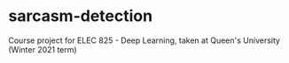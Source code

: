 # sarcasm-detection
Course project for ELEC 825 - Deep Learning, taken at Queen's University (Winter 2021 term)
